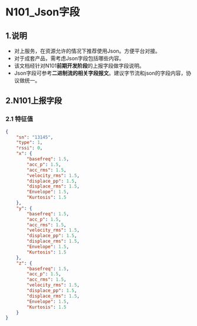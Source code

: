 #  N101_Json字段

## 1.说明
* 对上服务，在资源允许的情况下推荐使用Json。方便平台对接。
* 对于成套产品，需考虑Json字段包括哪些内容。
* 该文档经针对N101**前期开发阶段**的上报字段做字段说明。
* Json字段可参考**二进制流的相关字段报文**。建议字节流和json的字段内容，协议做统一。


## 2.N101上报字段


### 2.1 特征值

```json
{
	"sn": "13145",
	"type": 1,
    "rssi": 0,
	"x": {
  		"basefreq": 1.5,      
		"acc_p": 1.5,
		"acc_rms": 1.5,
		"velocity_rms": 1.5,
		"displace_pp": 1.5,
		"displace_rms": 1.5,
		"Envelope": 1.5,
		"Kurtosis": 1.5
	},
	"y": {
        "basefreq": 1.5,
		"acc_p": 1.5,
		"acc_rms": 1.5,
		"velocity_rms": 1.5,
		"displace_pp": 1.5,
		"displace_rms": 1.5,
		"Envelope": 1.5,
		"Kurtosis": 1.5
	},
	"z": {
        "basefreq": 1.5,
		"acc_p": 1.5,
		"acc_rms": 1.5,
		"velocity_rms": 1.5,
		"displace_pp": 1.5,
		"displace_rms": 1.5,
		"Envelope": 1.5,
		"Kurtosis": 1.5
	}
}
```